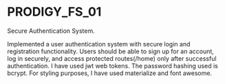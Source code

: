 # PRODIGY_FS_01
Secure Authentication System.

Implemented a user authentication system with secure login and registration functionality. Users should be able to sign up for an account, log in securely, and access protected routes(/home) only after successful authentication. I have used jwt web tokens. The password hashing used is bcrypt. For styling purposes, I have used materialize and font awesome.